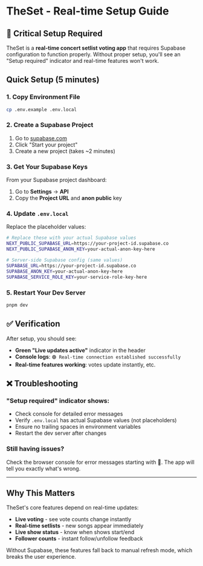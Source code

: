 # TheSet - Real-time Setup Guide

## 🚨 Critical Setup Required

TheSet is a **real-time concert setlist voting app** that requires Supabase configuration to function properly. Without proper setup, you'll see an "Setup required" indicator and real-time features won't work.

## Quick Setup (5 minutes)

### 1. Copy Environment File
```bash
cp .env.example .env.local
```

### 2. Create a Supabase Project
1. Go to [supabase.com](https://supabase.com)
2. Click "Start your project"
3. Create a new project (takes ~2 minutes)

### 3. Get Your Supabase Keys
From your Supabase project dashboard:
1. Go to **Settings** → **API**
2. Copy the **Project URL** and **anon public** key

### 4. Update `.env.local`
Replace the placeholder values:

```bash
# Replace these with your actual Supabase values
NEXT_PUBLIC_SUPABASE_URL=https://your-project-id.supabase.co
NEXT_PUBLIC_SUPABASE_ANON_KEY=your-actual-anon-key-here

# Server-side Supabase config (same values)
SUPABASE_URL=https://your-project-id.supabase.co  
SUPABASE_ANON_KEY=your-actual-anon-key-here
SUPABASE_SERVICE_ROLE_KEY=your-service-role-key-here
```

### 5. Restart Your Dev Server
```bash
pnpm dev
```

## ✅ Verification

After setup, you should see:
- **Green "Live updates active"** indicator in the header
- **Console logs**: `🟢 Real-time connection established successfully`
- **Real-time features working**: votes update instantly, etc.

## ❌ Troubleshooting

### "Setup required" indicator shows:
- Check console for detailed error messages
- Verify `.env.local` has actual Supabase values (not placeholders)
- Ensure no trailing spaces in environment variables
- Restart the dev server after changes

### Still having issues?
Check the browser console for error messages starting with 🔴. The app will tell you exactly what's wrong.

---

## Why This Matters

TheSet's core features depend on real-time updates:
- **Live voting** - see vote counts change instantly  
- **Real-time setlists** - new songs appear immediately
- **Live show status** - know when shows start/end
- **Follower counts** - instant follow/unfollow feedback

Without Supabase, these features fall back to manual refresh mode, which breaks the user experience.